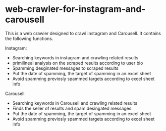 # web-crawler-for-instagram-and-carousell
This is a web crawler designed to crawl instagram and Carousell. It contains the following functions.

Instagram: 

- Searching keywords in instagram and crawling related results
- primilineal analysis on the scraped results according to user bio
- Spamming desginated messages to scraped results
- Put the date of spamming, the target of spamming in an excel sheet
- Avoid spamming previosly spammed targets according to excel sheet info

Carousell

- Searching keywords in Carousell and crawling related results
- Finds the seller of results and spam desingated messages
- Put the date of spamming, the target of spamming in an excel sheet
- Avoid spamming previosly spammed targets according to excel sheet info
